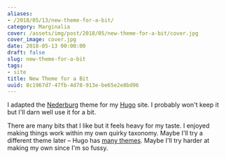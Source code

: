 ```yaml
---
aliases:
- /2018/05/13/new-theme-for-a-bit/
category: Marginalia
cover: /assets/img/post/2018/05/new-theme-for-a-bit/cover.jpg
cover_image: cover.jpg
date: 2018-05-13 00:00:00
draft: false
slug: new-theme-for-a-bit
tags:
- site
title: New Theme for a Bit
uuid: 8c1967d7-47fb-4d78-913e-be65e2e8bd96
---
```


I adapted the [Nederburg][] theme for my [Hugo][] site. I probably won't keep it but I'll darn well use it for a
bit.

[Nederburg]: https://github.com/appernetic/hugo-nederburg-theme
[Hugo]: https://gohugo.io

<!--more-->

There are many bits that I like but it feels heavy for my taste. I enjoyed making things work within my own
quirky taxonomy. Maybe I'll try a different theme later – Hugo has [many themes][]. Maybe I'll try harder at
making my own since I'm so fussy.

[many themes]: https://themes.gohugo.io/